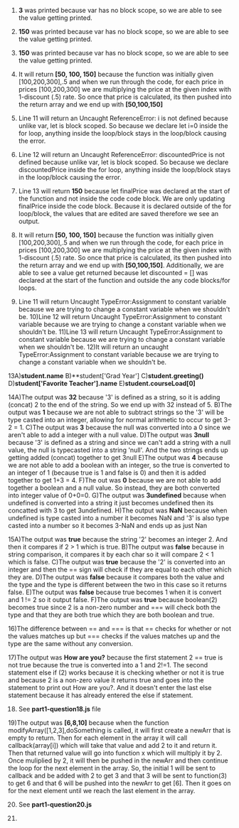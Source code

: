 1) **3** was printed because var has no block scope, so we are able to see the value getting printed.
2) **150** was printed because var has no block scope, so we are able to see the value getting printed.
3) **150** was printed because var has no block scope, so we are able to see the value getting printed.
4) It will return **[50, 100, 150]** because the function was initially given [100,200,300],.5 and when we run through the code, for each price in prices [100,200,300]
   we are multiplying the price at the given index with 1-discount (.5) rate. So once that price is calculated, its then pushed into the return array and we end up with
   **[50,100,150]**

5) Line 11 will return an Uncaught ReferenceError: i is not defined because unlike var, let is block scoped. So because we declare let i=0 inside the for
  loop, anything inside the loop/block stays in the loop/block causing the error.
6) Line 12 will return an Uncaught ReferenceError: discountedPrice is not defined because unlike var, let is block scoped. So because we declare discountedPrice inside the for
  loop, anything inside the loop/block stays in the loop/block causing the error.
7) Line 13 will return **150** because let finalPrice was declared at the start of the function and not inside the code code block. We are only updating finalPrice
  inside the code block. Because it is declared outside of the for loop/block, the values that are edited are saved therefore we see an output.
8) It will return **[50, 100, 150]** because the function was initially given [100,200,300],.5 and when we run through the code, for each price in prices [100,200,300]
   we are multiplying the price at the given index with 1-discount (.5) rate. So once that price is calculated, its then pushed into the return array and we end up with
   **[50,100,150]**. Additionally, we are able to see a value get returned because let discounted = [] was declared at the start of the function and outside
the any code blocks/for loops.

9) Line 11 will return Uncaught TypeError:Assignment to constant variable because we are trying to change a constant variable when we shouldn't be.
10)Line 12 will return Uncaught TypeError:Assignment to constant variable because we are trying to change a constant variable when we shouldn't be.
11)Line 13 will return Uncaught TypeError:Assignment to constant variable because we are trying to change a constant variable when we shouldn't be.
12)It will return an uncaught TypeError:Assignment to constant variable because we are trying to change a constant variable when we shouldn't be.

13A)**student.name**
  B)**student['Grad Year']
  C)**student.greeting()**
  D)**student['Favorite Teacher'].name**
  E)**student.courseLoad[0]**

14A)The output was **32** because '3' is defined as a string, so it is adding (concat) 2 to the end of the string. So we end up with 32 instead of 5.
  B)The output was **1** because we are not able to subtract strings so the '3' will be type casted into an integer, allowing for normal arithmetic to occur to get 3-2 = 1.
  C)The output was **3** because the null was converted into a 0 since we aren't able to add a integer with a null value.
  D)The output was **3null** because '3' is defined as a string and since we can't add a string with a null value, the null is typecasted into a string 'null'. And
    the two strings ends up getting added (concat) together to get 3null
  E)The output was **4** because we are not able to add a boolean with an integer, so the true is converted to an integer of 1 (because true is 1 and false is 0) and then
    it is added together to get 1+3 = 4.
  F)The out was **0** because we are not able to add together a boolean and a null value. So instead, they are both converted into integer value of 0+0=0.
  G)The output was **3undefined** because when undefined is converted into a string it just becomes undefined then its concatted with 3 to get 3undefined.
  H)The output was **NaN** because when undefined is type casted into a number it becomes NaN and '3' is also type casted into a number so it becomes 3-NaN and ends up as just Nan

15A)The output was **true** because the string '2' becomes an integer 2. And then it compares if 2 > 1 which is true.
  B)The output was **false** because in string comparison, it compares it by each char so it will compare 2 < 1 which is false.
  C)The output was **true** because the '2' is converted into an integer and then the == sign will check if they are equal to each other which they are.
  D)The output was **false** because it compares both the value and the type and the type is different between the two in this case so it returns false.
  E)The output was **false** because true becomes 1 when it is convert and 1 != 2 so it output false.
  F)The output was **true** because boolean(2) becomes true since 2 is a non-zero number and === will check both the type and that they are both true which they are both boolean and true.

16)The difference between == and === is that == checks for whether or not the values matches up but === checks if the values matches up and the type are the same without any conversion.
  
17)The output was **How are you?** because the first statement 2 == true is not true because the true is converted into a 1 and 2!=1. The second statement else if (2) works because
  it is checking whether or not it is true and because 2 is a non-zero value it returns true and goes into the statement to print out How are you?. And it doesn't enter the last else
  statement because it has already entered the else if statement.
  
18) See **part1-question18.js** file

19)The output was **[6,8,10]** because when the function modifyArray([1,2,3],doSomething is called, it will first create a newArr that is empty to return. Then for each element in the array it will call callback(array[i]) which will take that value and add 2 to it and return it. Then that returned value will go into function x which will multiply it by 2. Once muliplied by 2, it will then be pushed in the newArr and then continue the loop for the next element in the array. So, the initial 1 will be sent to callback and be added with 2 to get 3 and that 3 will be sent to function(3) to get 6 and that 6 will be pushed into the newArr to get [6]. Then it goes on for the next element until we reach the last element in the array.

20) See **part1-question20.js**

21)
